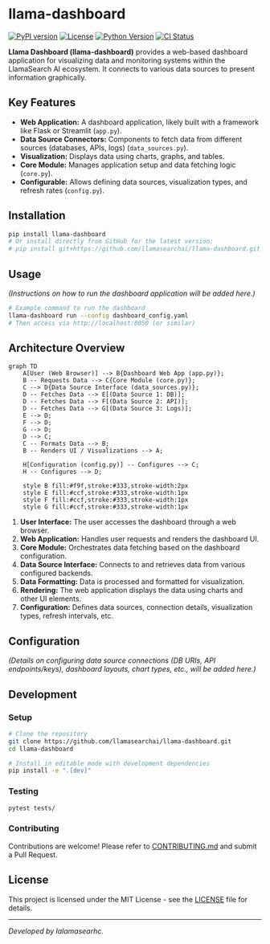 # llama-dashboard

[![PyPI version](https://img.shields.io/pypi/v/llama_dashboard.svg)](https://pypi.org/project/llama_dashboard/)
[![License](https://img.shields.io/github/license/llamasearchai/llama-dashboard)](https://github.com/llamasearchai/llama-dashboard/blob/main/LICENSE)
[![Python Version](https://img.shields.io/pypi/pyversions/llama_dashboard.svg)](https://pypi.org/project/llama_dashboard/)
[![CI Status](https://github.com/llamasearchai/llama-dashboard/actions/workflows/llamasearchai_ci.yml/badge.svg)](https://github.com/llamasearchai/llama-dashboard/actions/workflows/llamasearchai_ci.yml)

**Llama Dashboard (llama-dashboard)** provides a web-based dashboard application for visualizing data and monitoring systems within the LlamaSearch AI ecosystem. It connects to various data sources to present information graphically.

## Key Features

- **Web Application:** A dashboard application, likely built with a framework like Flask or Streamlit (`app.py`).
- **Data Source Connectors:** Components to fetch data from different sources (databases, APIs, logs) (`data_sources.py`).
- **Visualization:** Displays data using charts, graphs, and tables.
- **Core Module:** Manages application setup and data fetching logic (`core.py`).
- **Configurable:** Allows defining data sources, visualization types, and refresh rates (`config.py`).

## Installation

```bash
pip install llama-dashboard
# Or install directly from GitHub for the latest version:
# pip install git+https://github.com/llamasearchai/llama-dashboard.git
```

## Usage

*(Instructions on how to run the dashboard application will be added here.)*

```bash
# Example command to run the dashboard
llama-dashboard run --config dashboard_config.yaml
# Then access via http://localhost:8050 (or similar)
```

## Architecture Overview

```mermaid
graph TD
    A[User (Web Browser)] --> B{Dashboard Web App (app.py)};
    B -- Requests Data --> C{Core Module (core.py)};
    C --> D{Data Source Interface (data_sources.py)};
    D -- Fetches Data --> E[(Data Source 1: DB)];
    D -- Fetches Data --> F[(Data Source 2: API)];
    D -- Fetches Data --> G[(Data Source 3: Logs)];
    E --> D;
    F --> D;
    G --> D;
    D --> C;
    C -- Formats Data --> B;
    B -- Renders UI / Visualizations --> A;

    H[Configuration (config.py)] -- Configures --> C;
    H -- Configures --> D;

    style B fill:#f9f,stroke:#333,stroke-width:2px
    style E fill:#ccf,stroke:#333,stroke-width:1px
    style F fill:#ccf,stroke:#333,stroke-width:1px
    style G fill:#ccf,stroke:#333,stroke-width:1px
```

1.  **User Interface:** The user accesses the dashboard through a web browser.
2.  **Web Application:** Handles user requests and renders the dashboard UI.
3.  **Core Module:** Orchestrates data fetching based on the dashboard configuration.
4.  **Data Source Interface:** Connects to and retrieves data from various configured backends.
5.  **Data Formatting:** Data is processed and formatted for visualization.
6.  **Rendering:** The web application displays the data using charts and other UI elements.
7.  **Configuration:** Defines data sources, connection details, visualization types, refresh intervals, etc.

## Configuration

*(Details on configuring data source connections (DB URIs, API endpoints/keys), dashboard layouts, chart types, etc., will be added here.)*

## Development

### Setup

```bash
# Clone the repository
git clone https://github.com/llamasearchai/llama-dashboard.git
cd llama-dashboard

# Install in editable mode with development dependencies
pip install -e ".[dev]"
```

### Testing

```bash
pytest tests/
```

### Contributing

Contributions are welcome! Please refer to [CONTRIBUTING.md](CONTRIBUTING.md) and submit a Pull Request.

## License

This project is licensed under the MIT License - see the [LICENSE](LICENSE) file for details.

---
*Developed by lalamasearhc.*
